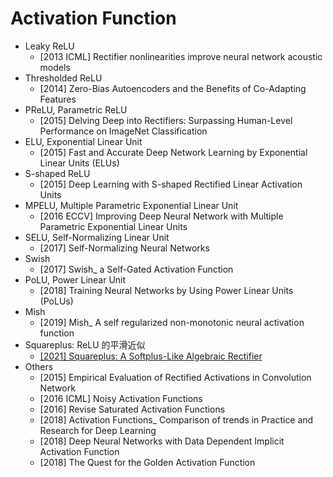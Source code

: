 # Activation Function
- Leaky ReLU
    - [2013 ICML] Rectifier nonlinearities improve neural network acoustic models
- Thresholded ReLU
    - [2014] Zero-Bias Autoencoders and the Benefits of Co-Adapting Features
- PReLU, Parametric ReLU
    - [2015] Delving Deep into Rectifiers: Surpassing Human-Level Performance on ImageNet Classification
- ELU, Exponential Linear Unit
    - [2015] Fast and Accurate Deep Network Learning by Exponential Linear Units (ELUs)
- S-shaped ReLU
    - [2015] Deep Learning with S-shaped Rectified Linear Activation Units
- MPELU, Multiple Parametric Exponential Linear Unit
    - [2016 ECCV] Improving Deep Neural Network with Multiple Parametric Exponential Linear Units
- SELU, Self-Normalizing Linear Unit
    - [2017] Self-Normalizing Neural Networks
- Swish
    - [2017] Swish_ a Self-Gated Activation Function
- PoLU, Power Linear Unit
    - [2018] Training Neural Networks by Using Power Linear Units (PoLUs)
- Mish
    - [2019] Mish_ A self regularized non-monotonic neural activation function
- Squareplus: ReLU 的平滑近似
    - [[2021] Squareplus: A Softplus-Like Algebraic Rectifier](https://arxiv.org/abs/2112.11687)
- Others
    - [2015] Empirical Evaluation of Rectified Activations in Convolution Network
    - [2016 ICML] Noisy Activation Functions
    - [2016] Revise Saturated Activation Functions
    - [2018] Activation Functions_ Comparison of trends in Practice and Research for Deep Learning
    - [2018] Deep Neural Networks with Data Dependent Implicit Activation Function
    - [2018] The Quest for the Golden Activation Function
    
    